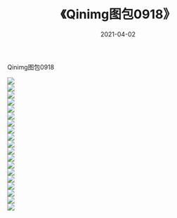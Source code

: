 ﻿---
layout: post
title:  《Qinimg图包0918》
date:   2021-04-02
img: http://imgx.orgx.ga/Qinimg图包/Qinimg图包0918/000.jpg
categories: [美女, 清纯, 唯美]
---

Qinimg图包0918

 ![](http://imgx.orgx.ga/Qinimg图包/Qinimg图包0918/001.jpg) <br>![](http://imgx.orgx.ga/Qinimg图包/Qinimg图包0918/002.jpg) <br>![](http://imgx.orgx.ga/Qinimg图包/Qinimg图包0918/003.jpg) <br>![](http://imgx.orgx.ga/Qinimg图包/Qinimg图包0918/004.jpg) <br>![](http://imgx.orgx.ga/Qinimg图包/Qinimg图包0918/005.jpg) <br>![](http://imgx.orgx.ga/Qinimg图包/Qinimg图包0918/006.jpg) <br>![](http://imgx.orgx.ga/Qinimg图包/Qinimg图包0918/007.jpg) <br>![](http://imgx.orgx.ga/Qinimg图包/Qinimg图包0918/008.jpg) <br>![](http://imgx.orgx.ga/Qinimg图包/Qinimg图包0918/009.jpg) <br>![](http://imgx.orgx.ga/Qinimg图包/Qinimg图包0918/010.jpg) <br>![](http://imgx.orgx.ga/Qinimg图包/Qinimg图包0918/011.jpg) <br>![](http://imgx.orgx.ga/Qinimg图包/Qinimg图包0918/012.jpg) <br>![](http://imgx.orgx.ga/Qinimg图包/Qinimg图包0918/013.jpg) <br>![](http://imgx.orgx.ga/Qinimg图包/Qinimg图包0918/014.jpg) <br>![](http://imgx.orgx.ga/Qinimg图包/Qinimg图包0918/015.jpg) <br>![](http://imgx.orgx.ga/Qinimg图包/Qinimg图包0918/016.jpg) <br>![](http://imgx.orgx.ga/Qinimg图包/Qinimg图包0918/017.jpg) <br>![](http://imgx.orgx.ga/Qinimg图包/Qinimg图包0918/018.jpg) <br>![](http://imgx.orgx.ga/Qinimg图包/Qinimg图包0918/019.jpg) <br>